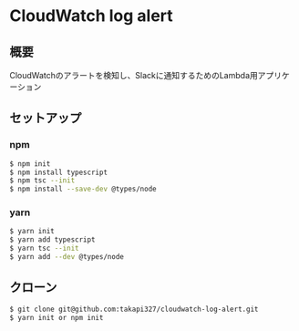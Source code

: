 # CloudWatch log alert

## 概要
CloudWatchのアラートを検知し、Slackに通知するためのLambda用アプリケーション

## セットアップ
### npm
```bash
$ npm init
$ npm install typescript
$ npm tsc --init
$ npm install --save-dev @types/node
```

### yarn
```bash
$ yarn init
$ yarn add typescript
$ yarn tsc --init
$ yarn add --dev @types/node
```

## クローン
```bash
$ git clone git@github.com:takapi327/cloudwatch-log-alert.git
$ yarn init or npm init
```